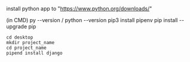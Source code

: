 install python app to "https://www.python.org/downloads/"

(in CMD)
    py --version / python --version
    pip3 install pipenv 
    pip install --upgrade pip 

    cd desktop
    mkdir project_name
    cd project_name
    pipend install django
    